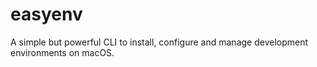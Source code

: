 # easyenv
A simple but powerful CLI to install, configure and manage development environments on macOS.
